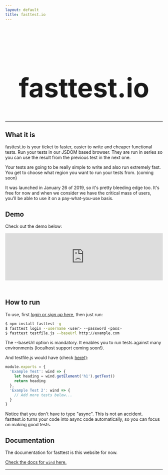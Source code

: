 ```yaml
---
layout: default
title: fasttest.io
---
```


<div style="height:2em"></div>

<style>
@media screen and (max-width: 800px) {
    #title {
        font-size: 3em !important;
    }
}
</style>

<h1 id="title" style="text-align: center; font-size: 6em">fasttest.io</h1>

<hr>

## What it is

fasttest.io is your ticket to faster, easier to write and cheaper functional tests. Run your tests in our JSDOM based browser. They are run in series so you can use the result from the previous test in the next one.

Your tests are going to be really simple to write and also run extremely fast. You get to choose what region you want to run your tests from. (coming soon)

It was launched in January 26 of 2019, so it's pretty bleeding edge too. It's free for now and when we consider we have the critical mass of users, you'll be able to use it on a pay-what-you-use basis.

## Demo

Check out the demo below:

<iframe style="padding-bottom: 2em; height: auto; max-width: 100%;" width="560" height="315" src="https://www.youtube.com/embed/kv7WJKZwmBA" frameborder="0" allow="accelerometer; autoplay; encrypted-media; gyroscope; picture-in-picture" allowfullscreen></iframe>

## How to run

To use, first [*login* or *sign up* here](https://fasttest.auth.eu-west-1.amazoncognito.com/login?response_type=code&client_id=60uit0kj2hdie09n13v6fpiqd9&redirect_uri=https://938jss4tqd.execute-api.eu-west-1.amazonaws.com/prod/login/), then just run:

```bash
$ npm install fasttest -g
$ fasttest login --username <user> --password <pass>
$ fasttest testfile.js --baseUrl http://example.com
```

The --baseUrl option is mandatory. It enables you to run tests against many environments (localhost support coming soon!).

And testfile.js would have (check [here](https://cabbiejs.org/api/classes/activewindow/))):

```js
module.exports = {
  'Example Test': wind => {
    let heading = wind.getElement('h1').getText()
    return heading
  },
  'Example Test 2': wind => {
    // Add more tests below...
  }
}
```

Notice that you don't have to type "async". This is not an accident. fasttest.io turns your code into async code automatically, so you can focus on making good tests.

## Documentation

The documentation for fasttest is this website for now.

[Check the docs for `wind` here.](https://cabbiejs.org/api/classes/activewindow/)

<hr>

